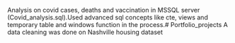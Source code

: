 Analysis on covid cases, deaths and vaccination in MSSQL server (Covid_analysis.sql).Used advanced sql concepts like cte, views and temporary table and windows function in the process.# Portfolio_projects
A data cleaning was done on Nashville housing dataset 
